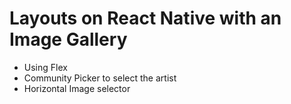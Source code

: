 # Layouts on React Native with an Image Gallery
- Using Flex
- Community Picker to select the artist
- Horizontal Image selector
